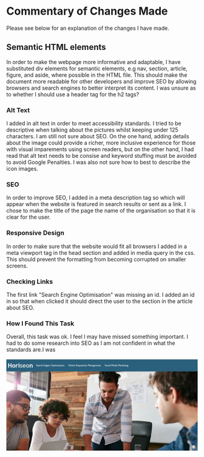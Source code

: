 # Commentary of Changes Made

Please see below for an explanation of the changes I have made.

## Semantic HTML elements

 In order to make the webpage more informative and adaptable, I have substituted div elements for semantic elements, e.g nav, section, article, figure, and aside, where possible in the HTML file. This should make the document more readable for other developers and improve SEO by allowing browsers and search engines to better interpret its content.  I was unsure as to whether I should use a header tag for the h2 tags? 

### Alt Text

I added in alt text in order to meet accessibility standards. I tried to be descriptive when talking about the pictures whilst keeping under 125 characters. I am still not sure about SEO. On the one hand, adding details about the image could provide a richer, more inclusive experience for those with visual imparements using screen readers, but on the other hand, I had read that alt text needs to be consise and keyword stuffing must be avoided to avoid Google Penalties. I was also not sure how to best to describe the icon images.

### SEO 

In order to improve SEO, I added in a meta description tag so which will appear when the website is featured in search results or sent as a link. I chose to make the title of the page the name of the organisation so that it is clear for the user.

### Responsive Design

In order to make sure that the website would fit all browsers I added in a meta viewport tag in the head section and added in media query in the css. This should prevent the formatting from becoming corrupted on smaller screens. 

### Checking Links

The first link "Search Engine Optimisation" was missing an id. I added an id in so that when clicked it should direct the user to the section in the article about SEO.


### How I Found This Task

Overall, this task was ok. I feel I may have missed something important. I had to do some research into SEO as I am not confident in what the standards are.I was 

![Test Image 1](screenshots/test.png)